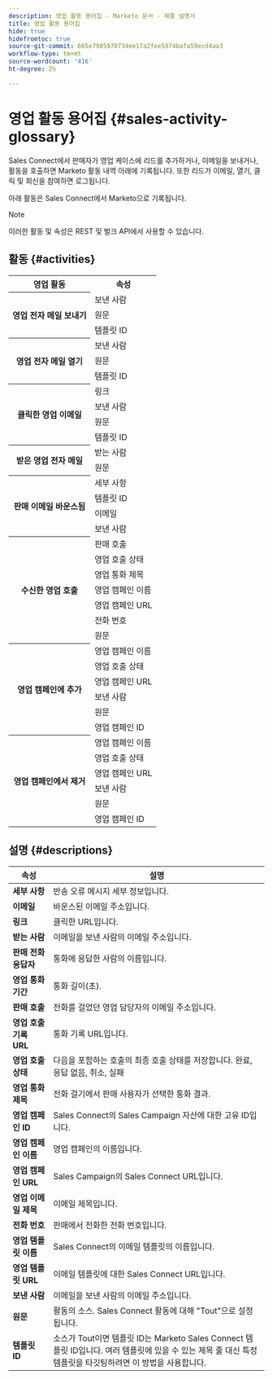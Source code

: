 ```yaml
---
description: 영업 활동 용어집 - Marketo 문서 - 제품 설명서
title: 영업 활동 용어집
hide: true
hidefromtoc: true
source-git-commit: 665e7985970734ee17a2fee5974bafa59ecd4aa3
workflow-type: tm+mt
source-wordcount: '416'
ht-degree: 2%

---
```


# 영업 활동 용어집 {#sales-activity-glossary}

Sales Connect에서 판매자가 영업 케이스에 리드를 추가하거나, 이메일을 보내거나, 활동을 호출하면 Marketo 활동 내역 아래에 기록됩니다. 또한 리드가 이메일, 열기, 클릭 및 회신을 참여하면 로그됩니다.

아래 활동은 Sales Connect에서 Marketo으로 기록됩니다.

>[!NOTE]
>
>이러한 활동 및 속성은 REST 및 벌크 API에서 사용할 수 있습니다.

## 활동 {#activities}

<table>
 <tr>
  <th>영업 활동</th>
  <th>속성</th>
 </tr>
 <tr>
  <th rowspan="3">영업 전자 메일 보내기</th>
  <td>보낸 사람</td>
 </tr>
 <tr>
  <td>원문</td>
 </tr>
 <tr>
  <td>템플릿 ID</td>
 </tr>
 <tr>
  <th rowspan="3">영업 전자 메일 열기</th>
  <td>보낸 사람</td>
 </tr>
 <tr>
  <td>원문</td>
 </tr>
 <tr>
  <td>템플릿 ID</td>
 </tr>
 <tr>
  <th rowspan="4">클릭한 영업 이메일</th>
  <td>링크</td>
 </tr>
 <tr>
  <td>보낸 사람</td>
 </tr>
 <tr>
  <td>원문</td>
 </tr>
 <tr>
  <td>템플릿 ID</td>
 </tr>
<tr>
  <th rowspan="2">받은 영업 전자 메일</th>
  <td>받는 사람</td>
 </tr>
 <tr>
  <td>원문</td>
 </tr>
 <tr>
  <th rowspan="4">판매 이메일 바운스됨</th>
  <td>세부 사항</td>
 </tr>
 <tr>
  <td>템플릿 ID</td>
 </tr>
 <tr>
  <td>이메일</td>
 </tr>
 <tr>
  <td>보낸 사람</td>
 </tr>
 <tr>
  <th rowspan="7">수신한 영업 호출</th>
  <td>판매 호출</td>
 </tr>
 <tr>
  <td>영업 호출 상태</td>
 </tr>
 <tr>
  <td>영업 통화 제목</td>
 </tr>
 <tr>
  <td>영업 캠페인 이름</td>
 </tr>
 <tr>
  <td>영업 캠페인 URL</td>
 </tr>
 <tr>
  <td>전화 번호</td>
 </tr>
 <tr>
  <td>원문</td>
 </tr>
 <tr>
  <th rowspan="6">영업 캠페인에 추가</th>
  <td>영업 캠페인 이름</td>
 </tr>
 <tr>
  <td>영업 호출 상태</td>
 </tr>
 <tr>
  <td>영업 캠페인 URL</td>
 </tr>
 <tr>
  <td>보낸 사람</td>
 </tr>
 <tr>
  <td>원문</td>
 </tr>
 <tr>
  <td>영업 캠페인 ID</td>
 </tr>
 <tr>
  <th rowspan="6">영업 캠페인에서 제거</th>
  <td>영업 캠페인 이름</td>
 </tr>
 <tr>
  <td>영업 호출 상태</td>
 </tr>
 <tr>
  <td>영업 캠페인 URL</td>
 </tr>
 <tr>
  <td>보낸 사람</td>
 </tr>
 <tr>
  <td>원문</td>
 </tr>
 <tr>
  <td>영업 캠페인 ID</td>
 </tr>
</table>

## 설명 {#descriptions}

<table> 
 <tr>
  <th>속성</th>
  <th>설명</th>
 </tr>
 <tbody> 
 <tr> 
   <td><strong>세부 사항</strong></td> 
   <td>반송 오류 메시지 세부 정보입니다.</td> 
  </tr> 
  <tr> 
   <td><strong>이메일</strong></td> 
   <td>바운스된 이메일 주소입니다.</td> 
  </tr> 
  <tr> 
   <td><strong>링크</strong></td> 
   <td>클릭한 URL입니다.</td> 
  </tr> 
  <tr> 
   <td><strong>받는 사람</strong></td> 
   <td>이메일을 보낸 사람의 이메일 주소입니다.</td> 
  </tr>
  <tr> 
   <td><strong>판매 전화 응답자</strong></td> 
   <td>통화에 응답한 사람의 이름입니다.</td> 
  </tr>
  <tr> 
   <td><strong>영업 통화 기간</strong></td> 
   <td>통화 길이(초).</td> 
  </tr>
  <tr> 
   <td><strong>판매 호출</strong></td> 
   <td>전화를 걸었던 영업 담당자의 이메일 주소입니다.</td> 
  </tr>
  <tr> 
   <td><strong>영업 호출 기록 URL</strong></td> 
   <td>통화 기록 URL입니다.</td> 
  </tr>
  <tr> 
   <td><strong>영업 호출 상태</strong></td> 
   <td>다음을 포함하는 호출의 최종 호출 상태를 저장합니다. 완료, 응답 없음, 취소, 실패</td> 
  </tr>
  <tr> 
   <td><strong>영업 통화 제목</strong></td> 
   <td>전화 걸기에서 판매 사용자가 선택한 통화 결과.</td> 
  </tr>
  <tr> 
   <td><strong>영업 캠페인 ID</strong></td> 
   <td>Sales Connect의 Sales Campaign 자산에 대한 고유 ID입니다.</td> 
  </tr>
  <tr> 
   <td><strong>영업 캠페인 이름</strong></td> 
   <td>영업 캠페인의 이름입니다.</td> 
  </tr>
  <tr> 
   <td><strong>영업 캠페인 URL</strong></td> 
   <td>Sales Campaign의 Sales Connect URL입니다.</td> 
  </tr>
  <tr> 
   <td><strong>영업 이메일 제목</strong></td> 
   <td>이메일 제목입니다.</td> 
  </tr>
  <tr> 
   <td><strong>전화 번호</strong></td> 
   <td>판매에서 전화한 전화 번호입니다.</td> 
  </tr>
  <tr> 
   <td><strong>영업 템플릿 이름</strong></td> 
   <td>Sales Connect의 이메일 템플릿의 이름입니다.</td> 
  </tr>
  <tr> 
   <td><strong>영업 템플릿 URL</strong></td> 
   <td>이메일 템플릿에 대한 Sales Connect URL입니다.</td> 
  </tr>
  <tr> 
   <td><strong>보낸 사람</strong></td>
   <td>이메일을 보낸 사람의 이메일 주소입니다.</td> 
  </tr> 
  <tr> 
   <td><strong>원문</strong></td> 
   <td>활동의 소스. Sales Connect 활동에 대해 "Tout"으로 설정됩니다.</td> 
  </tr> 
  <tr> 
   <td><strong>템플릿 ID</strong></td> 
   <td>소스가 Tout이면 템플릿 ID는 Marketo Sales Connect 템플릿 ID입니다. 여러 템플릿에 있을 수 있는 제목 줄 대신 특정 템플릿을 타깃팅하려면 이 방법을 사용합니다.
</td> 
  </tr> 
 </tbody> 
</table>